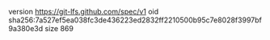 version https://git-lfs.github.com/spec/v1
oid sha256:7a527ef5ea038fc3de436223ed2832ff2210500b95c7e8028f3997bf9a380e3d
size 869
